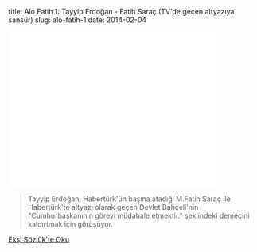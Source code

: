 title: Alo Fatih 1: Tayyip Erdoğan - Fatih Saraç (TV'de geçen altyazıya sansür)
slug: alo-fatih-1
date: 2014-02-04

<iframe width="420" height="315" src="//www.youtube-nocookie.com/embed/avbLou1UHdw?rel=0" frameborder="0" allowfullscreen></iframe>

> Tayyip Erdoğan, Habertürk'ün başına atadığı M.Fatih Saraç ile Habertürk'te altyazı olarak geçen Devlet Bahçeli'nin  "Cumhurbaşkanının görevi müdahale etmektir." şeklindeki demecini kaldırtmak için görüşüyor. 

<a class='btn btn-lg btn-success' href='https://eksisozluk.com/tayyip-erdogan-fatih-sarac-ses-kaydi--4224837'>
    Ekşi Sözlük'te Oku
</a>
